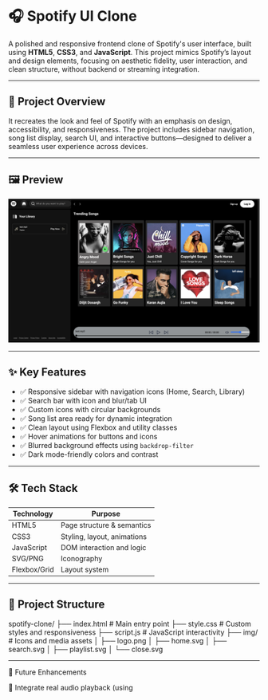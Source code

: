 # 🎧 Spotify UI Clone

A polished and responsive frontend clone of Spotify's user interface, built using **HTML5**, **CSS3**, and **JavaScript**. This project mimics Spotify’s layout and design elements, focusing on aesthetic fidelity, user interaction, and clean structure, without backend or streaming integration.

---

## 📌 Project Overview

It recreates the look and feel of Spotify with an emphasis on design, accessibility, and responsiveness. The project includes sidebar navigation, song list display, search UI, and interactive buttons—designed to deliver a seamless user experience across devices.

---

## 🖼️ Preview

![preview](img/screenshot.png)

---

## ✨ Key Features

- ✅ Responsive sidebar with navigation icons (Home, Search, Library)
- ✅ Search bar with icon and blur/tab UI
- ✅ Custom icons with circular backgrounds
- ✅ Song list area ready for dynamic integration
- ✅ Clean layout using Flexbox and utility classes
- ✅ Hover animations for buttons and icons
- ✅ Blurred background effects using `backdrop-filter`
- ✅ Dark mode-friendly colors and contrast

---

## 🛠️ Tech Stack

| Technology   | Purpose                         |
|--------------|----------------------------------|
| HTML5        | Page structure & semantics       |
| CSS3         | Styling, layout, animations      |
| JavaScript   | DOM interaction and logic        |
| SVG/PNG      | Iconography                      |
| Flexbox/Grid | Layout system                    |

---

## 📂 Project Structure

spotify-clone/
├── index.html # Main entry point
├── style.css # Custom styles and responsiveness
├── script.js # JavaScript interactivity
├── img/ # Icons and media assets
│ ├── logo.png
│ ├── home.svg
│ ├── search.svg
│ ├── playlist.svg
│ └── close.svg

---

🎯 Future Enhancements

🎵 Integrate real audio playback (using <audio> tag or Web Audio API)
🔗 Connect to Spotify API for real-time data
🧠 Add dynamic playlists and recently played sections
🌓 Add full dark/light mode toggle

